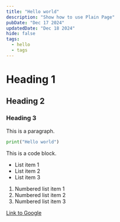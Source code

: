```yaml
---
title: "Hello world"
description: "Show how to use Plain Page"
pubDate: "Dec 17 2024"
updatedDate: "Dec 18 2024"
hide: false
tags:
  - hello
  - tags
---
```


# Heading 1

## Heading 2

### Heading 3

This is a paragraph.

```python
print("Hello world")
```

This is a code block.

- List item 1
- List item 2
- List item 3

1. Numbered list item 1
2. Numbered list item 2
3. Numbered list item 3

[Link to Google](https://www.google.com)
